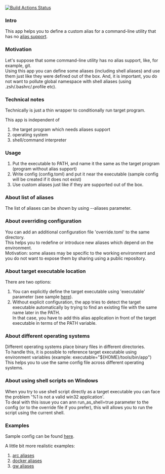 [![Build Actions Status](https://github.com/yantonov/alias/workflows/ci/badge.svg)](https://github.com/yantonov/alias/actions)

### Intro

This app helps you to define a custom alias for a command-line utility that has no [alias support](https://git-scm.com/docs/git-config#Documentation/git-config.txt-alias).

### Motivation
Let's suppose that some command-line utility has no alias support, like, for example, git.  
Using this app you can define some aliases (including shell aliases) and use them just like they were defined out of the box.
And, it is important, you do not want to pollute global namespace with shell aliases (using .zsh/.bashrc/.profile etc).

### Technical notes
Technically is just a thin wrapper to conditionally run target program.  

This app is independent of
1. the target program which needs aliases support
2. operating system
3. shell/command interpreter

### Usage
1. Put the executable to PATH, and name it the same as the target program (program without alias support)
2. Write config (config.toml) and put it near the executable 
(sample config will be created if it does not exist)
3. Use custom aliases just like if they are supported out of the box.  

### About list of aliases
The list of aliases can be shown by using --aliases parameter.

### About overriding configuration
You can add an additional configuration file 'override.toml' to the same directory.  
This helps you to redefine or introduce new aliases which depend on the environment.  
Motivation: some aliases may be specific to the working environment and you do not want to expose them by sharing using a public repository.

### About target executable location
There are two options:  
1. You can explicitly define the target executable using 'executable' parameter (see sample [here](https://github.com/yantonov/alias/blob/master/docs/sample_config.toml)).  
2. Without explicit configuration, the app tries to detect the target executable automatically by trying to find an existing file with the same name later in the PATH.  
In that case, you have to add this alias application in front of the target executable in terms of the PATH variable.

### About different operating systems
Different operating systems place binary files in different directories.  
To handle this, it is possible to reference target executable using environment variables (example: executable="${HOME}/tools/bin/app")  
This helps you to use the same config file across different operating systems.

### About using shell scripts on Windows
When you try to use shell script directly as a target executable you can face the problem '%1 is not a valid win32 application'.  
To deal with this issue you can ann run_as_shell=true parameter to the config (or to the override file if you prefer), this will allows you to run the script using the current shell.

### Examples
Sample config can be found [here](https://github.com/yantonov/alias/blob/master/docs/sample_config.toml).

A little bit more realistic examples:  
1. [arc aliases](https://github.com/yantonov/arc-aliases)  
2. [docker aliases](https://github.com/yantonov/docker-aliases)  
3. [gw aliases](https://github.com/yantonov/gw-aliases)  
